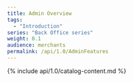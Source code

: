 ```yaml
---
title: Admin Overview
tags:
  - "Introduction"
series: "Back Office series"
weight: 0.1
audience: merchants
permalink: /api/1.0/AdminFeatures
---
```

{% include api/1.0/catalog-content.md %}

